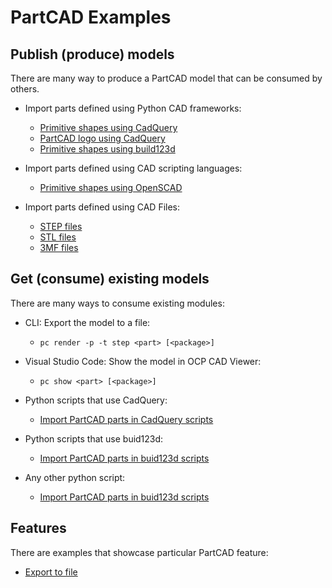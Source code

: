# PartCAD Examples

## Publish (produce) models

There are many way to produce a PartCAD model that can be consumed by others.

- Import parts defined using Python CAD frameworks:
  - [Primitive shapes using CadQuery](./produce_part_cadquery_primitive/)
  - [PartCAD logo using CadQuery](./produce_part_cadquery_logo/)
  - [Primitive shapes using build123d](./produce_part_build123d_primitive/)

- Import parts defined using CAD scripting languages:
  - [Primitive shapes using OpenSCAD](./produce_part_scad/)

- Import parts defined using CAD Files:
  - [STEP files](./produce_part_step/)
  - [STL files](./produce_part_stl/)
  - [3MF files](./produce_part_3mf/)

## Get (consume) existing models

There are many ways to consume existing modules:

- CLI: Export the model to a file:
  - `pc render -p -t step <part> [<package>]`

- Visual Studio Code:  Show the model in OCP CAD Viewer:
  - `pc show <part> [<package>]`

- Python scripts that use CadQuery:
  - [Import PartCAD parts in CadQuery scripts](./consume_cadquery/)

- Python scripts that use buid123d:
  - [Import PartCAD parts in buid123d scripts](./consume_build123d/)

- Any other python script:
  - [Import PartCAD parts in buid123d scripts](./consume_standalone/)

## Features

There are examples that showcase particular PartCAD feature:

- [Export to file](./feature_export)